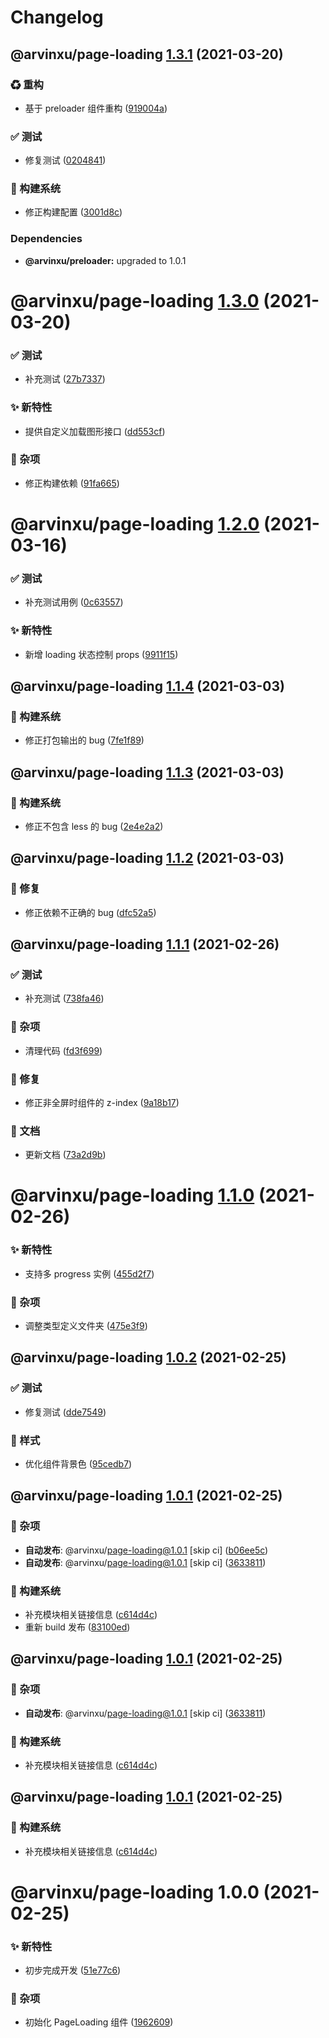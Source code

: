 # Changelog

## @arvinxu/page-loading [1.3.1](https://github.com/arvinxx/components/compare/@arvinxu/page-loading@1.3.0...@arvinxu/page-loading@1.3.1) (2021-03-20)


### ♻ 重构

* 基于 preloader 组件重构 ([919004a](https://github.com/arvinxx/components/commit/919004a))


### ✅ 测试

* 修复测试 ([0204841](https://github.com/arvinxx/components/commit/0204841))


### 👷 构建系统

* 修正构建配置 ([3001d8c](https://github.com/arvinxx/components/commit/3001d8c))





### Dependencies

* **@arvinxu/preloader:** upgraded to 1.0.1

# @arvinxu/page-loading [1.3.0](https://github.com/arvinxx/components/compare/@arvinxu/page-loading@1.2.0...@arvinxu/page-loading@1.3.0) (2021-03-20)


### ✅ 测试

* 补充测试 ([27b7337](https://github.com/arvinxx/components/commit/27b7337))


### ✨ 新特性

* 提供自定义加载图形接口 ([dd553cf](https://github.com/arvinxx/components/commit/dd553cf))


### 🎫 杂项

* 修正构建依赖 ([91fa665](https://github.com/arvinxx/components/commit/91fa665))

# @arvinxu/page-loading [1.2.0](https://github.com/arvinxx/components/compare/@arvinxu/page-loading@1.1.4...@arvinxu/page-loading@1.2.0) (2021-03-16)


### ✅ 测试

* 补充测试用例 ([0c63557](https://github.com/arvinxx/components/commit/0c63557))


### ✨ 新特性

* 新增 loading 状态控制 props ([9911f15](https://github.com/arvinxx/components/commit/9911f15))

## @arvinxu/page-loading [1.1.4](https://github.com/arvinxx/components/compare/@arvinxu/page-loading@1.1.3...@arvinxu/page-loading@1.1.4) (2021-03-03)


### 👷 构建系统

* 修正打包输出的 bug ([7fe1f89](https://github.com/arvinxx/components/commit/7fe1f89))

## @arvinxu/page-loading [1.1.3](https://github.com/arvinxx/components/compare/@arvinxu/page-loading@1.1.2...@arvinxu/page-loading@1.1.3) (2021-03-03)


### 👷 构建系统

* 修正不包含 less 的 bug ([2e4e2a2](https://github.com/arvinxx/components/commit/2e4e2a2))

## @arvinxu/page-loading [1.1.2](https://github.com/arvinxx/components/compare/@arvinxu/page-loading@1.1.1...@arvinxu/page-loading@1.1.2) (2021-03-03)


### 🐛 修复

* 修正依赖不正确的 bug ([dfc52a5](https://github.com/arvinxx/components/commit/dfc52a5))

## @arvinxu/page-loading [1.1.1](https://github.com/arvinxx/components/compare/@arvinxu/page-loading@1.1.0...@arvinxu/page-loading@1.1.1) (2021-02-26)


### ✅ 测试

* 补充测试 ([738fa46](https://github.com/arvinxx/components/commit/738fa46))


### 🎫 杂项

* 清理代码 ([fd3f699](https://github.com/arvinxx/components/commit/fd3f699))


### 🐛 修复

* 修正非全屏时组件的 z-index ([9a18b17](https://github.com/arvinxx/components/commit/9a18b17))


### 📝 文档

* 更新文档 ([73a2d9b](https://github.com/arvinxx/components/commit/73a2d9b))

# @arvinxu/page-loading [1.1.0](https://github.com/arvinxx/components/compare/@arvinxu/page-loading@1.0.2...@arvinxu/page-loading@1.1.0) (2021-02-26)


### ✨ 新特性

* 支持多 progress 实例 ([455d2f7](https://github.com/arvinxx/components/commit/455d2f7))


### 🎫 杂项

* 调整类型定义文件夹 ([475e3f9](https://github.com/arvinxx/components/commit/475e3f9))

## @arvinxu/page-loading [1.0.2](https://github.com/arvinxx/components/compare/@arvinxu/page-loading@1.0.1...@arvinxu/page-loading@1.0.2) (2021-02-25)


### ✅ 测试

* 修复测试 ([dde7549](https://github.com/arvinxx/components/commit/dde7549))


### 💄 样式

* 优化组件背景色 ([95cedb7](https://github.com/arvinxx/components/commit/95cedb7))

## @arvinxu/page-loading [1.0.1](https://github.com/arvinxx/components/compare/@arvinxu/page-loading@1.0.0...@arvinxu/page-loading@1.0.1) (2021-02-25)


### 🎫 杂项

* **自动发布**: @arvinxu/page-loading@1.0.1 [skip ci] ([b06ee5c](https://github.com/arvinxx/components/commit/b06ee5c))
* **自动发布**: @arvinxu/page-loading@1.0.1 [skip ci] ([3633811](https://github.com/arvinxx/components/commit/3633811))


### 👷 构建系统

* 补充模块相关链接信息 ([c614d4c](https://github.com/arvinxx/components/commit/c614d4c))
* 重新 build 发布 ([83100ed](https://github.com/arvinxx/components/commit/83100ed))

## @arvinxu/page-loading [1.0.1](https://github.com/arvinxx/components/compare/@arvinxu/page-loading@1.0.0...@arvinxu/page-loading@1.0.1) (2021-02-25)


### 🎫 杂项

* **自动发布**: @arvinxu/page-loading@1.0.1 [skip ci] ([3633811](https://github.com/arvinxx/components/commit/3633811))


### 👷 构建系统

* 补充模块相关链接信息 ([c614d4c](https://github.com/arvinxx/components/commit/c614d4c))

## @arvinxu/page-loading [1.0.1](https://github.com/arvinxx/components/compare/@arvinxu/page-loading@1.0.0...@arvinxu/page-loading@1.0.1) (2021-02-25)


### 👷 构建系统

* 补充模块相关链接信息 ([c614d4c](https://github.com/arvinxx/components/commit/c614d4c))

# @arvinxu/page-loading 1.0.0 (2021-02-25)


### ✨ 新特性

* 初步完成开发 ([51e77c6](https://github.com/arvinxx/components/commit/51e77c6))


### 🎫 杂项

* 初始化 PageLoading 组件 ([1962609](https://github.com/arvinxx/components/commit/1962609))
